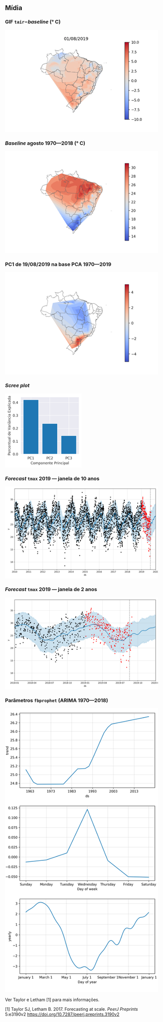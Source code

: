 ## Mídia

### GIF `tair`−*baseline* (° C)
![GIF](tair.gif)

### *Baseline* agosto 1970—2018 (° C)
![Baseline](tair_baseline.png)

### PC1 de 19/08/2019 na base PCA 1970—2019
![PCA](pca_princomp1_20190819.png)

### *Scree plot*
<img src="scree_plot.png" width="50%" height="50%">

### *Forecast* `tmax` 2019 — janela de 10 anos
![Forecast 10 anos](tmax_10y_fcast.png)

### *Forecast* `tmax` 2019 — janela de 2 anos
![Forecast 2 anos](tmax_2y_fcast.png)

### Parâmetros `fbprophet` (ARIMA 1970—2018)
![Parâmetros forecast](tmax_params_fcast.png)

Ver Taylor e Letham [1] para mais informações.

[1] Taylor SJ, Letham B. 2017. Forecasting at scale. *PeerJ Preprints* 5:e3190v2 <https://doi.org/10.7287/peerj.preprints.3190v2>
